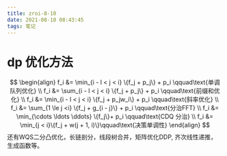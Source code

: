 ```yaml
---
title: zroi-8-10
date: 2021-08-10 08:43:45
tags: 笔记
---
```


# dp 优化方法
$$
\begin{align}
f_i &= \min_{i - l < j < i} \{f_j + p_j\} + p_i \qquad\text{单调队列优化} \\
f_i &= \sum_{i - l < j < i} \{f_j + p_j\} + p_i \qquad\text{前缀和优化} \\
f_i &= \min_{i - l < j < i} \{f_j + p_jw_i\} + p_i \qquad\text{斜率优化} \\
f_i &= \sum_{1 \le j <i} \{f_j + g_{i - j}\} + p_i \qquad\text{分治FFT} \\
f_i &= \min_{\cdots \ldots \ddots} \{f_j\}+ p_i \qquad\text{CDQ 分治} \\
f_i &= \min_{j < i}\{f_j + w(j + 1, i)\}\qquad\text{决策单调性}
\end{align}
$$
还有WQS二分凸优化，长链剖分，线段树合并，矩阵优化DDP, 齐次线性递推，生成函数等。

<!-- more -->